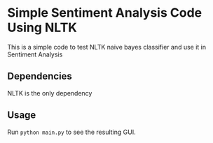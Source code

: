 # Simple Sentiment Analysis Code Using NLTK
This is a simple code to test NLTK naive bayes classifier and use it in Sentiment Analysis

## Dependencies
NLTK is the only dependency

## Usage
Run ```python main.py``` to see the resulting GUI.
